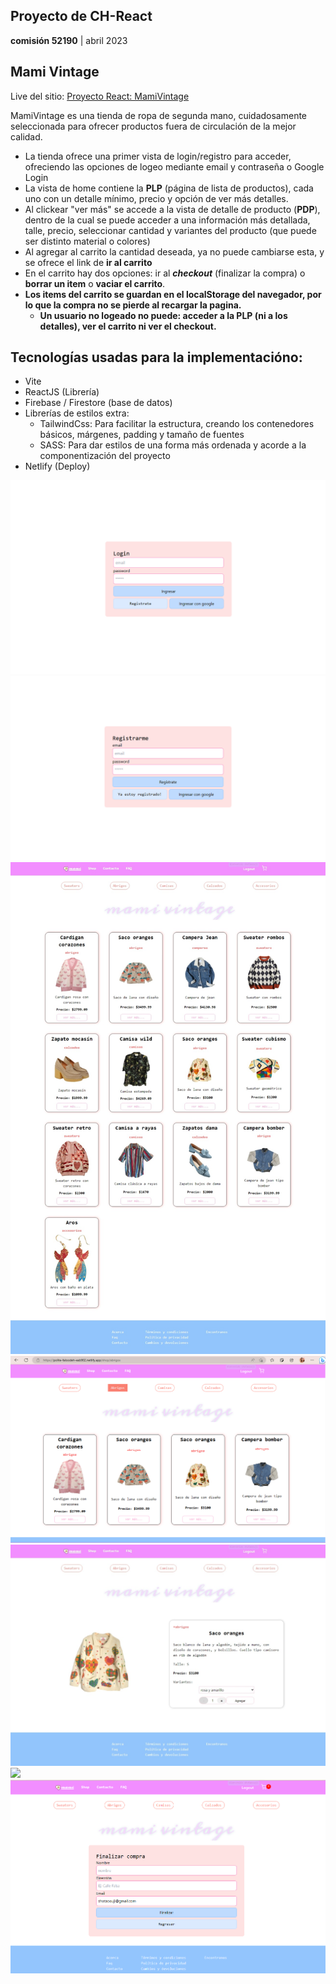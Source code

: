 ## Proyecto de CH-React
**comisión 52190** | abril 2023

## Mami Vintage ##
Live del sitio: [Proyecto React: MamiVintage](https://polite-faloodeh-eab902.netlify.app)

MamiVintage es una tienda de ropa de segunda mano, cuidadosamente seleccionada para ofrecer productos fuera de circulación de la mejor calidad.
* La tienda ofrece una primer vista de login/registro para acceder, ofreciendo las opciones de logeo mediante email y contraseña o Google Login
* La vista de home contiene la **PLP** (página de lista de productos), cada uno con un detalle mínimo, precio y opción de ver más detalles.
* Al clickear "ver más" se accede a la vista de detalle de producto (**PDP**), dentro de la cual se puede acceder a una información más detallada, talle, precio, seleccionar cantidad y variantes del producto (que puede ser distinto material o colores)
* Al agregar al carrito la cantidad deseada, ya no puede cambiarse esta, y se ofrece el link de **ir al carrito** 
* En el carrito hay dos opciones: ir al ***checkout*** (finalizar la compra) o **borrar un item** o **vaciar el carrito**.
* **Los items del carrito se guardan en el localStorage del navegador, por lo que la compra no se pierde al recargar la pagina.**
  * **Un usuario no logeado no puede: acceder a la PLP (ni a los detalles), ver el carrito ni ver el checkout.**

## Tecnologías usadas para la implementacióno: ##
* Vite
* ReactJS (Librería)
* Firebase / Firestore (base de datos)
* Librerías de estilos extra:
  * TailwindCss: Para facilitar la estructura, creando los contenedores básicos, márgenes, padding y tamaño de fuentes
  * SASS: Para dar estilos de una forma más ordenada y acorde a la componentización del proyecto
* Netlify (Deploy)

![](https://github.com/NataNoEsta/RJS52190/blob/master/proyecto/mamivintage/public/demo/login.png)
![](https://github.com/NataNoEsta/RJS52190/blob/master/proyecto/mamivintage/public/demo/registro.png)
![](https://github.com/NataNoEsta/RJS52190/blob/master/proyecto/mamivintage/public/demo/home-screenshot.jpeg)
![](https://github.com/NataNoEsta/RJS52190/blob/master/proyecto/mamivintage/public/demo/category-example-shot.png)
![](https://github.com/NataNoEsta/RJS52190/blob/master/proyecto/mamivintage/public/demo/item-detail.jpeg)
![](https://github.com/NataNoEsta/RJS52190/blob/master/proyecto/mamivintage/public/demo/cart-shot.jpeg)
![](https://github.com/NataNoEsta/RJS52190/blob/master/proyecto/mamivintage/public/demo/checkout.png)
